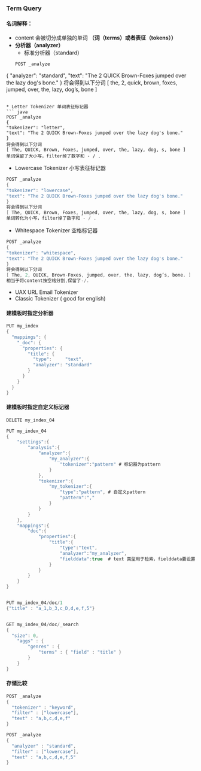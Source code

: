 ### Term Query
#### 名词解释：
* content 会被切分成单独的单词 **（词（terms）或者表征（tokens））**
* **分析器（analyzer）**
  * 标准分析器（standard）
  ``` java
  POST _analyze
{
  "analyzer": "standard",
  "text": "The 2 QUICK Brown-Foxes jumped over the lazy dog's bone."
}
将会得到以下分词
[ the, 2, quick, brown, foxes, jumped, over, the, lazy, dog’s, bone ]
  ```

  * Letter Tokenizer 单词表征标记器
  ``` java
  POST _analyze
{
  "tokenizer": "letter",
  "text": "The 2 QUICK Brown-Foxes jumped over the lazy dog's bone."
}
将会得到以下分词
[ The, QUICK, Brown, Foxes, jumped, over, the, lazy, dog, s, bone ]
单词保留了大小写，filter掉了数字和 - / .
  ```
  * Lowercase Tokenizer 小写表征标记器
  ``` java
  POST _analyze
{
  "tokenizer": "lowercase",
  "text": "The 2 QUICK Brown-Foxes jumped over the lazy dog's bone."
}
将会得到以下分词
[ The, QUICK, Brown, Foxes, jumped, over, the, lazy, dog, s, bone ]
单词转化为小写，filter掉了数字和 - / .
  ```
  * Whitespace Tokenizer 空格标记器
  ``` java
  POST _analyze
{
  "tokenizer": "whitespace",
  "text": "The 2 QUICK Brown-Foxes jumped over the lazy dog's bone."
}
将会得到以下分词
[ The, 2, QUICK, Brown-Foxes, jumped, over, the, lazy, dog’s, bone. ]
相当于将content按空格分割,保留了-/.
```
  * UAX URL Email Tokenizer
  * Classic Tokenizer ( good for english)

#### 建模板时指定分析器
``` java
PUT my_index
{
  "mappings": {
    "_doc": {
      "properties": {
        "title": {
          "type":     "text",
          "analyzer": "standard"
        }
      }
    }
  }
}
```

#### 建模板时指定自定义标记器
``` java
DELETE my_index_04

PUT my_index_04
{
    "settings":{
        "analysis":{
            "analyzer":{
                "my_analyzer":{
                    "tokenizer":"pattern" # 标记器为pattern
                }
            },
            "tokenizer":{
                "my_tokenizer":{
                    "type":"pattern", # 自定义pattern
                    "pattern":","
                }
            }
        }
    },
    "mappings":{
        "doc":{
            "properties":{
                "title":{
                    "type":"text",
                    "analyzer":"my_analyzer",
                    "fielddata":true  # text 类型用于检索，fielddata要设置 true
                }
            }
        }
    }
}


PUT my_index_04/doc/1
{"title" : "a_1,b_3,c_D,d,e,f,5"}


GET my_index_04/doc/_search
{
  "size": 0,
    "aggs" : {
        "genres" : {
            "terms" : { "field" : "title" }
        }
    }
}
```

#### 存储比较
``` java
POST _analyze
{
  "tokenizer" : "keyword",
  "filter" : ["lowercase"],
  "text" : "a,b,c,d,e,f"
}

POST _analyze
{
  "analyzer" : "standard",
  "filter" : ["lowercase"],
  "text" : "a,b,c,d,e,f,5"
}
```

